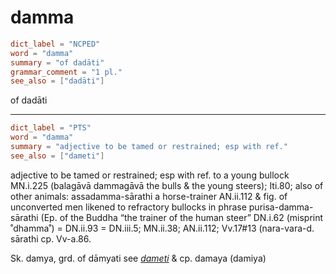 # damma

``` toml
dict_label = "NCPED"
word = "damma"
summary = "of dadāti"
grammar_comment = "1 pl."
see_also = ["dadāti"]
```

of dadāti

--------------------

``` toml
dict_label = "PTS"
word = "damma"
summary = "adjective to be tamed or restrained; esp with ref."
see_also = ["dameti"]
```

adjective to be tamed or restrained; esp with ref. to a young bullock MN.i.225 (balagāvā dammagāvā the bulls & the young steers); Iti.80; also of other animals: assadamma\-sārathi a horse\-trainer AN.ii.112 & fig. of unconverted men likened to refractory bullocks in phrase purisa\-damma\-sārathi (Ep. of the Buddha “the trainer of the human steer” DN.i.62 (misprint ˚dhamma˚) = DN.ii.93 = DN.iii.5; MN.ii.38; AN.ii.112; Vv.17#13 (nara\-vara\-d. sārathi cp. Vv\-a.86.

Sk. damya, grd. of dāmyati see *[dameti](dameti.md)* & cp. damaya (damiya)

